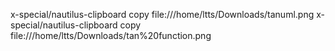 x-special/nautilus-clipboard
copy
file:///home/ltts/Downloads/tanuml.png
x-special/nautilus-clipboard
copy
file:///home/ltts/Downloads/tan%20function.png
